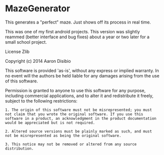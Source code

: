 MazeGenerator
=============

This generates a "perfect" maze. Just shows off its process in real time.

This was one of my first android projects. This version was slightly reammed (better interface and bug fixes) about a year or two later for a small school project. 

License 
Zlib

 Copyright (c) 2014 Aaron Disibio

This software is provided 'as-is', without any express or implied warranty. In no event will the authors be held liable for any damages arising from the use of this software.

Permission is granted to anyone to use this software for any purpose, including commercial applications, and to alter it and redistribute it freely, subject to the following restrictions:

    1. The origin of this software must not be misrepresented; you must not claim that you wrote the original software. If you use this software in a product, an acknowledgment in the product documentation would be appreciated but is not required.

    2. Altered source versions must be plainly marked as such, and must not be misrepresented as being the original software.

    3. This notice may not be removed or altered from any source distribution.

